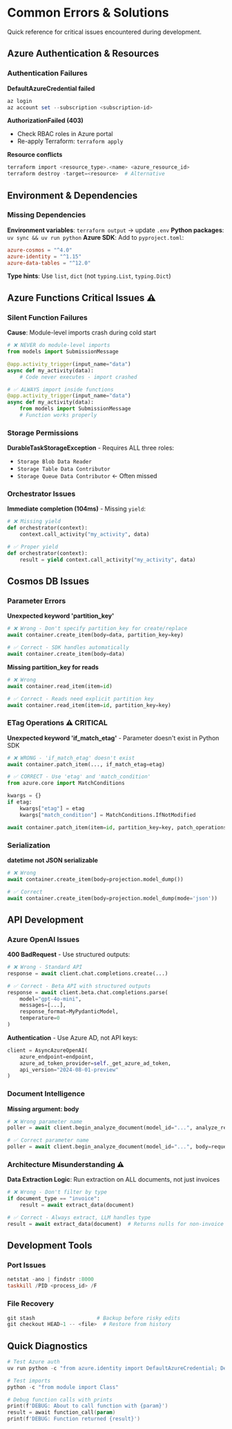 # Common Errors & Solutions

Quick reference for critical issues encountered during development.

## Azure Authentication & Resources

### Authentication Failures
**DefaultAzureCredential failed**
```powershell
az login
az account set --subscription <subscription-id>
```

**AuthorizationFailed (403)**
- Check RBAC roles in Azure portal
- Re-apply Terraform: `terraform apply`

**Resource conflicts**
```powershell
terraform import <resource_type>.<name> <azure_resource_id>
terraform destroy -target=<resource>  # Alternative
```

## Environment & Dependencies

### Missing Dependencies
**Environment variables**: `terraform output` → update `.env`
**Python packages**: `uv sync && uv run python`
**Azure SDK**: Add to `pyproject.toml`:
```toml
azure-cosmos = "^4.0"
azure-identity = "^1.15"
azure-data-tables = "^12.0"
```

**Type hints**: Use `list`, `dict` (not `typing.List`, `typing.Dict`)

## Azure Functions Critical Issues ⚠️

### Silent Function Failures
**Cause**: Module-level imports crash during cold start
```python
# ❌ NEVER do module-level imports
from models import SubmissionMessage

@app.activity_trigger(input_name="data")
async def my_activity(data):
    # Code never executes - import crashed

# ✅ ALWAYS import inside functions
@app.activity_trigger(input_name="data")
async def my_activity(data):
    from models import SubmissionMessage
    # Function works properly
```

### Storage Permissions
**DurableTaskStorageException** - Requires ALL three roles:
- `Storage Blob Data Reader`
- `Storage Table Data Contributor`
- `Storage Queue Data Contributor` ← Often missed

### Orchestrator Issues
**Immediate completion (104ms)** - Missing `yield`:
```python
# ❌ Missing yield
def orchestrator(context):
    context.call_activity("my_activity", data)

# ✅ Proper yield
def orchestrator(context):
    result = yield context.call_activity("my_activity", data)
```

## Cosmos DB Issues

### Parameter Errors
**Unexpected keyword 'partition_key'**
```python
# ❌ Wrong - Don't specify partition_key for create/replace
await container.create_item(body=data, partition_key=key)

# ✅ Correct - SDK handles automatically
await container.create_item(body=data)
```

**Missing partition_key for reads**
```python
# ❌ Wrong
await container.read_item(item=id)

# ✅ Correct - Reads need explicit partition key
await container.read_item(item=id, partition_key=key)
```

### ETag Operations ⚠️ CRITICAL
**Unexpected keyword 'if_match_etag'** - Parameter doesn't exist in Python SDK
```python
# ❌ WRONG - 'if_match_etag' doesn't exist
await container.patch_item(..., if_match_etag=etag)

# ✅ CORRECT - Use 'etag' and 'match_condition'
from azure.core import MatchConditions

kwargs = {}
if etag:
    kwargs["etag"] = etag
    kwargs["match_condition"] = MatchConditions.IfNotModified

await container.patch_item(item=id, partition_key=key, patch_operations=ops, **kwargs)
```

### Serialization
**datetime not JSON serializable**
```python
# ❌ Wrong
await container.create_item(body=projection.model_dump())

# ✅ Correct
await container.create_item(body=projection.model_dump(mode='json'))
```

## API Development

### Azure OpenAI Issues
**400 BadRequest** - Use structured outputs:
```python
# ❌ Wrong - Standard API
response = await client.chat.completions.create(...)

# ✅ Correct - Beta API with structured outputs
response = await client.beta.chat.completions.parse(
    model="gpt-4o-mini",
    messages=[...],
    response_format=MyPydanticModel,
    temperature=0
)
```

**Authentication** - Use Azure AD, not API keys:
```python
client = AsyncAzureOpenAI(
    azure_endpoint=endpoint,
    azure_ad_token_provider=self._get_azure_ad_token,
    api_version="2024-08-01-preview"
)
```

### Document Intelligence
**Missing argument: body**
```python
# ❌ Wrong parameter name
poller = await client.begin_analyze_document(model_id="...", analyze_request=request)

# ✅ Correct parameter name
poller = await client.begin_analyze_document(model_id="...", body=request)
```

### Architecture Misunderstanding ⚠️
**Data Extraction Logic**: Run extraction on ALL documents, not just invoices
```python
# ❌ Wrong - Don't filter by type
if document_type == "invoice":
    result = await extract_data(document)

# ✅ Correct - Always extract, LLM handles type
result = await extract_data(document)  # Returns nulls for non-invoice fields
```

## Development Tools

### Port Issues
```powershell
netstat -ano | findstr :8000
taskkill /PID <process_id> /F
```

### File Recovery
```powershell
git stash                    # Backup before risky edits
git checkout HEAD~1 -- <file>  # Restore from history
```

## Quick Diagnostics
```powershell
# Test Azure auth
uv run python -c "from azure.identity import DefaultAzureCredential; DefaultAzureCredential().get_token('https://storage.azure.com/.default')"

# Test imports
python -c "from module import Class"

# Debug function calls with prints
print(f'DEBUG: About to call function with {param}')
result = await function_call(param)
print(f'DEBUG: Function returned {result}')
```
